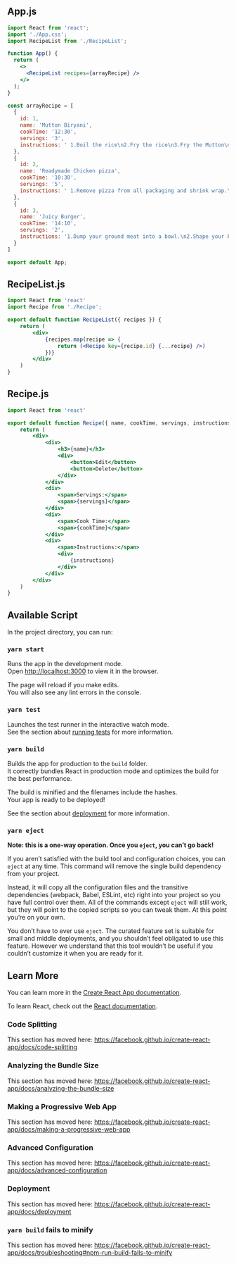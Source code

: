 ## App.js
```jsx
import React from 'react';
import './App.css';
import RecipeList from './RecipeList';

function App() {
  return (
    <>
      <RecipeList recipes={arrayRecipe} />
    </>
  );
}

const arrayRecipe = [
  {
    id: 1,
    name: 'Mutton Biryani',
    cookTime: '12:30',
    servings: '3',
    instructions: ' 1.Boil the rice\n2.Fry the rice\n3.Fry the Mutton\n4. Tear the mutton\n5.Fry them both in the same pan\n6.Serve it and Enjoy!!'
  },
  {
    id: 2,
    name: 'Readymade Chicken pizza',
    cookTime: '10:30',
    servings: '5',
    instructions: ' 1.Remove pizza from all packaging and shrink wrap.\n 2.Set oven rack to middle position and preheat oven to 450°F.\n3.Place pizza on middle rack.Do not use a pan or cookie sheet to bake pizza.\n4.Bake for 15-20 minutes or until pizza is golden brown.'
  },
  {
    id: 3,
    name: 'Juicy Burger',
    cookTime: '14:10',
    servings: '2',
    instructions: '1.Dump your ground meat into a bowl.\n2.Shape your burgers into patties, using your thumb to make an indentation in the center; this will keep the burgers from puffing up.\n3.Oil your grill or a cast-iron pan, and grill or sear those patties.\n4. Add your cheese and toast your buns. Let the cheese melt while the burgers are still on the grill; to speed things up, you can close the cover.\n5.Once your burgers iare finished cooking, and your cheese is melty and your buns are nicely charred, throw some condiments and toppings on those burgers.Bite it off!!'
  }
]

export default App;

```



## RecipeList.js 
```jsx
import React from 'react'
import Recipe from './Recipe';

export default function RecipeList({ recipes }) {
    return (
        <div>
            {recipes.map(recipe => {
                return (<Recipe key={recipe.id} {...recipe} />)
            })}
        </div>
    )
}
```



## Recipe.js
```jsx
import React from 'react'

export default function Recipe({ name, cookTime, servings, instructions }) {
    return (
        <div>
            <div>
                <h3>{name}</h3>
                <div>
                    <button>Edit</button>
                    <button>Delete</button>
                </div>
            </div>
            <div>
                <span>Servings:</span>
                <span>{servings}</span>
            </div>
            <div>
                <span>Cook Time:</span>
                <span>{cookTime}</span>
            </div>
            <div>
                <span>Instructions:</span>
                <div>
                    {instructions}
                </div>
            </div>
        </div>
    )
}

```

## Available Script

In the project directory, you can run:

### `yarn start`

Runs the app in the development mode.<br />
Open [http://localhost:3000](http://localhost:3000) to view it in the browser.

The page will reload if you make edits.<br />
You will also see any lint errors in the console.

### `yarn test`

Launches the test runner in the interactive watch mode.<br />
See the section about [running tests](https://facebook.github.io/create-react-app/docs/running-tests) for more information.

### `yarn build`

Builds the app for production to the `build` folder.<br />
It correctly bundles React in production mode and optimizes the build for the best performance.

The build is minified and the filenames include the hashes.<br />
Your app is ready to be deployed!

See the section about [deployment](https://facebook.github.io/create-react-app/docs/deployment) for more information.

### `yarn eject`

**Note: this is a one-way operation. Once you `eject`, you can’t go back!**

If you aren’t satisfied with the build tool and configuration choices, you can `eject` at any time. This command will remove the single build dependency from your project.

Instead, it will copy all the configuration files and the transitive dependencies (webpack, Babel, ESLint, etc) right into your project so you have full control over them. All of the commands except `eject` will still work, but they will point to the copied scripts so you can tweak them. At this point you’re on your own.

You don’t have to ever use `eject`. The curated feature set is suitable for small and middle deployments, and you shouldn’t feel obligated to use this feature. However we understand that this tool wouldn’t be useful if you couldn’t customize it when you are ready for it.

## Learn More

You can learn more in the [Create React App documentation](https://facebook.github.io/create-react-app/docs/getting-started).

To learn React, check out the [React documentation](https://reactjs.org/).

### Code Splitting

This section has moved here: https://facebook.github.io/create-react-app/docs/code-splitting

### Analyzing the Bundle Size

This section has moved here: https://facebook.github.io/create-react-app/docs/analyzing-the-bundle-size

### Making a Progressive Web App

This section has moved here: https://facebook.github.io/create-react-app/docs/making-a-progressive-web-app

### Advanced Configuration

This section has moved here: https://facebook.github.io/create-react-app/docs/advanced-configuration

### Deployment

This section has moved here: https://facebook.github.io/create-react-app/docs/deployment

### `yarn build` fails to minify

This section has moved here: https://facebook.github.io/create-react-app/docs/troubleshooting#npm-run-build-fails-to-minify
